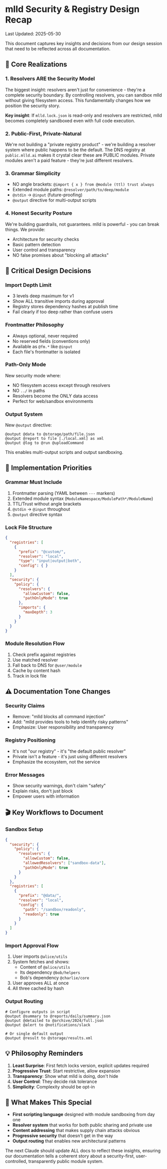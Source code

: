 # mlld Security & Registry Design Recap

Last Updated: 2025-05-30

This document captures key insights and decisions from our design session that need to be reflected across all documentation.

## 🎯 Core Realizations

### 1. Resolvers ARE the Security Model
The biggest insight: resolvers aren't just for convenience - they're a complete security boundary. By controlling resolvers, you can sandbox mlld without giving filesystem access. This fundamentally changes how we position the security story.

**Key insight**: If `mlld.lock.json` is read-only and resolvers are restricted, mlld becomes completely sandboxed even with full code execution.

### 2. Public-First, Private-Natural
We're not building a "private registry product" - we're building a resolver system where public happens to be the default. The DNS registry at `public.mlld.ai` makes it crystal clear these are PUBLIC modules. Private modules aren't a paid feature - they're just different resolvers.

### 3. Grammar Simplicity
- NO angle brackets: `@import { x } from @module (ttl) trust always`
- Extended module paths: `@resolver/path/to/deep/module`
- `@stdin` → `@input` (future-proofing)
- `@output` directive for multi-output scripts

### 4. Honest Security Posture
We're building guardrails, not guarantees. mlld is powerful - you can break things. We provide:
- Architecture for security checks
- Basic pattern detection
- User control and transparency
- NO false promises about "blocking all attacks"

## 📐 Critical Design Decisions

### Import Depth Limit
- 3 levels deep maximum for v1
- Show ALL transitive imports during approval
- Registry stores dependency hashes at publish time
- Fail clearly if too deep rather than confuse users

### Frontmatter Philosophy
- Always optional, never required
- No reserved fields (conventions only)
- Available as `@fm.*` like `@input`
- Each file's frontmatter is isolated

### Path-Only Mode
New security mode where:
- NO filesystem access except through resolvers
- NO `../` in paths
- Resolvers become the ONLY data access
- Perfect for web/sandbox environments

### Output System
New `@output` directive:
```mlld
@output @data to @storage/path/file.json
@output @report to file [./local.xml] as xml
@output @log to @run @uploadCommand
```

This enables multi-output scripts and output sandboxing.

## 🔧 Implementation Priorities

### Grammar Must Include
1. Frontmatter parsing (YAML between `---` markers)
2. Extended module syntax (`ModuleNamespace/ModulePath*/ModuleName`)
3. TTL/Trust without angle brackets
4. `@stdin` → `@input` throughout
5. `@output` directive syntax

### Lock File Structure
```json
{
  "registries": [
    {
      "prefix": "@custom/",
      "resolver": "local",
      "type": "input|output|both",
      "config": { }
    }
  ],
  "security": {
    "policy": {
      "resolvers": {
        "allowCustom": false,
        "pathOnlyMode": true
      },
      "imports": {
        "maxDepth": 3
      }
    }
  }
}
```

### Module Resolution Flow
1. Check prefix against registries
2. Use matched resolver
3. Fall back to DNS for `@user/module`
4. Cache by content hash
5. Track in lock file

## ⚠️ Documentation Tone Changes

### Security Claims
- Remove: "mlld blocks all command injection"
- Add: "mlld provides tools to help identify risky patterns"
- Emphasize: User responsibility and transparency

### Registry Positioning  
- It's not "our registry" - it's "the default public resolver"
- Private isn't a feature - it's just using different resolvers
- Emphasize the ecosystem, not the service

### Error Messages
- Show security warnings, don't claim "safety"
- Explain risks, don't just block
- Empower users with information

## 🎬 Key Workflows to Document

### Sandbox Setup
```json
{
  "security": {
    "policy": {
      "resolvers": {
        "allowCustom": false,
        "allowedResolvers": ["sandbox-data"],
        "pathOnlyMode": true
      }
    }
  },
  "registries": [
    {
      "prefix": "@data/",
      "resolver": "local",
      "config": {
        "path": "/sandbox/readonly",
        "readonly": true
      }
    }
  ]
}
```

### Import Approval Flow
1. User imports `@alice/utils`
2. System fetches and shows:
   - Content of `@alice/utils`
   - Its dependency `@bob/helpers`
   - Bob's dependency `@charlie/core`
3. User approves ALL at once
4. All three cached by hash

### Output Routing
```mlld
# Configure outputs in script
@output @summary to @reports/daily/summary.json
@output @detailed to @archive/2024/full.json
@output @alert to @notifications/slack

# Or single default output
@output @result to @storage/results.xml
```

## 💡 Philosophy Reminders

1. **Least Surprise**: First fetch locks version, explicit updates required
2. **Progressive Trust**: Start restrictive, allow expansion
3. **Transparency**: Show what mlld is doing, don't hide
4. **User Control**: They decide risk tolerance
5. **Simplicity**: Complexity should be opt-in

## 🚀 What Makes This Special

- **First scripting language** designed with module sandboxing from day one
- **Resolver system** that works for both public sharing and private use
- **Content addressing** that makes supply chain attacks obvious
- **Progressive security** that doesn't get in the way
- **Output routing** that enables new architectural patterns

The next Claude should update ALL docs to reflect these insights, ensuring our documentation tells a coherent story about a security-first, user-controlled, transparently public module system.